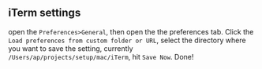 ## iTerm settings

open the `Preferences>General`, then open the the preferences tab. Click the `Load preferences from custom folder or URL`, select the directory where you want to save the setting, currently `/Users/ap/projects/setup/mac/iTerm`, hit `Save Now`. Done!
